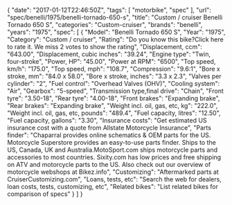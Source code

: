 {
    "date": "2017-01-12T22:46:50Z",
    "tags": [
        "motorbike",
        "spec"
    ],
    "url": "spec\/benelli\/1975\/benelli-tornado-650-s",
    "title": "Custom \/ cruiser Benelli Tornado 650 S",
    "categories": "Custom-cruiser",
    "brands": "benelli",
    "years": "1975",
    "spec": [
        {
            "Model": "Benelli Tornado 650 S",
            "Year": "1975",
            "Category": "Custom \/ cruiser",
            "Rating": "Do you know this bike?Click here to rate it. We miss 2 votes to show the rating",
            "Displacement, ccm": "643.00",
            "Displacement, cubic inches": "39.24",
            "Engine type": "Twin, four-stroke",
            "Power, HP": "45.00",
            "Power at RPM": "6500",
            "Top speed, km\/h": "175.0",
            "Top speed, mph": "108.7",
            "Compression": "9.6:1",
            "Bore x stroke, mm": "84.0 x 58.0",
            "Bore x stroke, inches": "3.3 x 2.3",
            "Valves per cylinder": "2",
            "Fuel control": "Overhead Valves (OHV)",
            "Cooling system": "Air",
            "Gearbox": "5-speed",
            "Transmission type,final drive": "Chain",
            "Front tyre": "3.50-18",
            "Rear tyre": "4.00-18",
            "Front brakes": "Expanding brake",
            "Rear brakes": "Expanding brake",
            "Weight incl. oil, gas, etc, kg": "222.0",
            "Weight incl. oil, gas, etc, pounds": "489.4",
            "Fuel capacity, litres": "12.50",
            "Fuel capacity, gallons": "3.30",
            "Insurance costs": "Get estimated US insurance cost with a quote from Allstate Motorcycle Insurance",
            "Parts finder": "Chaparral provides online schematics & OEM parts for the US.   Motorcycle Superstore provides an easy-to-use parts finder. Ships to the US, Canada, UK and Australia.MotoSport.com ships motorcycle parts and accessories to most countries.    Sixity.com has low prices and free shipping on ATV and motorcycle parts to the US. Also check out our overview of motorcycle webshops at Bikez.info",
            "Customizing": "Aftermarked parts at CruiserCustomizing.com",
            "Loans, tests, etc": "Search the web for dealers, loan costs, tests, customizing, etc",
            "Related bikes": "List related bikes for comparison of specs"
        }
    ]
}